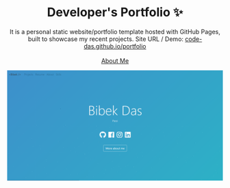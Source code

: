 <!-- PROJECT LOGO -->
<br />
<p align="center">
  <h1 align="center">Developer's Portfolio ✨</h1>

  <p align="center">
    It is a personal static website/portfolio template hosted with GitHub Pages, built to showcase my recent projects. Site URL / Demo: 
    <a href="https://code-das.github.io/portfolio">code-das.github.io/portfolio</a>
    <br />
    <br />
    <a href="https://code-das.github.io">About Me</a>
  </p>
</p>

[![Site preview](/public/bibekHome.png)](https://code-das.github.io/portfolio)

